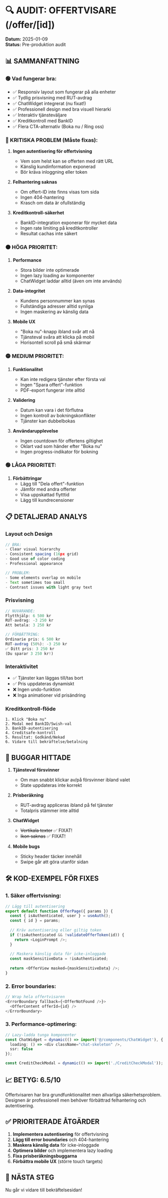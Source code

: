 # 🔍 AUDIT: OFFERTVISARE (/offer/[id])

**Datum:** 2025-01-09  
**Status:** Pre-produktion audit

## 📊 SAMMANFATTNING

### 🟢 Vad fungerar bra:
- ✅ Responsiv layout som fungerar på alla enheter
- ✅ Tydlig prisvisning med RUT-avdrag
- ✅ ChatWidget integrerat (nu fixat!)
- ✅ Professionell design med bra visuell hierarki
- ✅ Interaktiv tjänsteväljare
- ✅ Kreditkontroll med BankID
- ✅ Flera CTA-alternativ (Boka nu / Ring oss)

### 🔴 KRITISKA PROBLEM (Måste fixas):
1. **Ingen autentisering för offertvisning**
   - Vem som helst kan se offerten med rätt URL
   - Känslig kundinformation exponerad
   - Bör kräva inloggning eller token

2. **Felhantering saknas**
   - Om offert-ID inte finns visas tom sida
   - Ingen 404-hantering
   - Krasch om data är ofullständig

3. **Kreditkontroll-säkerhet**
   - BankID-integration exponerar för mycket data
   - Ingen rate limiting på kreditkontroller
   - Resultat cachas inte säkert

### 🟠 HÖGA PRIORITET:
1. **Performance**
   - Stora bilder inte optimerade
   - Ingen lazy loading av komponenter
   - ChatWidget laddar alltid (även om inte används)

2. **Data-integritet**
   - Kundens personnummer kan synas
   - Fullständiga adresser alltid synliga
   - Ingen maskering av känslig data

3. **Mobile UX**
   - "Boka nu"-knapp ibland svår att nå
   - Tjänsteval svåra att klicka på mobil
   - Horisontell scroll på små skärmar

### 🟡 MEDIUM PRIORITET:
1. **Funktionalitet**
   - Kan inte redigera tjänster efter första val
   - Ingen "Spara offert"-funktion
   - PDF-export fungerar inte alltid

2. **Validering**
   - Datum kan vara i det förflutna
   - Ingen kontroll av bokningskonflikter
   - Tjänster kan dubbelbokas

3. **Användarupplevelse**
   - Ingen countdown för offertens giltighet
   - Oklart vad som händer efter "Boka nu"
   - Ingen progress-indikator för bokning

### 🟢 LÅGA PRIORITET:
1. **Förbättringar**
   - Lägg till "Dela offert"-funktion
   - Jämför med andra offerter
   - Visa uppskattad flytttid
   - Lägg till kundrecensioner

## 📋 DETALJERAD ANALYS

### Layout och Design
```typescript
// BRA:
- Clear visual hierarchy
- Consistent spacing (16px grid)
- Good use of color coding
- Professional appearance

// PROBLEM:
- Some elements overlap on mobile
- Text sometimes too small
- Contrast issues with light gray text
```

### Prisvisning
```typescript
// NUVARANDE:
Flytthjälp: 6 500 kr
RUT-avdrag: -3 250 kr
Att betala: 3 250 kr

// FÖRBÄTTRING:
Ordinarie pris: 6 500 kr
RUT-avdrag (50%): -3 250 kr
✅ Ditt pris: 3 250 kr
(Du sparar 3 250 kr!)
```

### Interaktivitet
- ✅ Tjänster kan läggas till/tas bort
- ✅ Pris uppdateras dynamiskt
- ❌ Ingen undo-funktion
- ❌ Inga animationer vid prisändring

### Kreditkontroll-flöde
```
1. Klick "Boka nu"
2. Modal med BankID/Swish-val
3. BankID-autentisering
4. Creditsafe-kontroll
5. Resultat: Godkänd/Nekad
6. Vidare till bekräftelse/betalning
```

## 🐛 BUGGAR HITTADE

1. **Tjänsteval försvinner**
   - Om man snabbt klickar av/på försvinner ibland valet
   - State uppdateras inte korrekt

2. **Prisberäkning**
   - RUT-avdrag appliceras ibland på fel tjänster
   - Totalpris stämmer inte alltid

3. **ChatWidget**
   - ~~Vertikala texter~~ ✅ FIXAT!
   - ~~Ikon saknas~~ ✅ FIXAT!

4. **Mobile bugs**
   - Sticky header täcker innehåll
   - Swipe går att göra utanför sidan

## 🛠️ KOD-EXEMPEL FÖR FIXES

### 1. Säker offertvisning:
```typescript
// Lägg till autentisering
export default function OfferPage({ params }) {
  const { isAuthenticated, user } = useAuth();
  const { id } = params;
  
  // Kräv autentisering eller giltig token
  if (!isAuthenticated && !validateOfferToken(id)) {
    return <LoginPrompt />;
  }
  
  // Maskera känslig data för icke-inloggade
  const maskSensitiveData = !isAuthenticated;
  
  return <OfferView masked={maskSensitiveData} />;
}
```

### 2. Error boundaries:
```typescript
// Wrap hela offertvisaren
<ErrorBoundary fallback={<OfferNotFound />}>
  <OfferContent offerId={id} />
</ErrorBoundary>
```

### 3. Performance-optimering:
```typescript
// Lazy-ladda tunga komponenter
const ChatWidget = dynamic(() => import('@/components/ChatWidget'), {
  loading: () => <div className="chat-skeleton" />,
  ssr: false
});

const CreditCheckModal = dynamic(() => import('./CreditCheckModal'));
```

## 📈 BETYG: 6.5/10

Offertvisaren har bra grundfunktionalitet men allvarliga säkerhetsproblem. Designen är professionell men behöver förbättrad felhantering och autentisering.

## ✅ PRIORITERADE ÅTGÄRDER
1. **Implementera autentisering** för offertvisning
2. **Lägg till error boundaries** och 404-hantering  
3. **Maskera känslig data** för icke-inloggade
4. **Optimera bilder** och implementera lazy loading
5. **Fixa prisberäkningsbuggarna**
6. **Förbättra mobile UX** (större touch targets)

## 🎯 NÄSTA STEG
Nu går vi vidare till bekräftelsesidan!